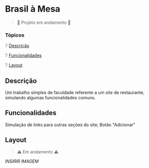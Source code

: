# Brasil à Mesa
> :construction: Projeto em andamento :construction:

### Tópicos
:grey_question: [Descrição](#descrição)

:grey_question: [Funcionalidades](#funcionalidades)

:grey_question: [Layout](#layout)

## Descrição
Um trabalho simples de faculdade referente a um site de restaurante, simulando algumas funcionalidades comuns.

## Funcionalidades
Simulação de links para outras seções do site;
Botão "Adicionar"

## Layout
> :warning: Em andamento :warning:

*INSIRIR IMAGEM*
